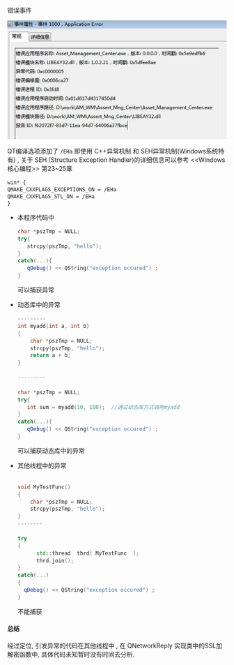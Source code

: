 错误事件

![](./img/error_event.jpg)



QT编译选项添加了 `/EHa`  即使用 C++异常机制 和 SEH异常机制(Windows系统特有)  ,  关于 SEH (Structure Exception Handler)的详细信息可以参考 <<Windows核心编程>> 第23~25章

```
win* {
QMAKE_CXXFLAGS_EXCEPTIONS_ON = /EHa
QMAKE_CXXFLAGS_STL_ON = /EHa
}
```



- 本程序代码中

  ```cpp
  char *pszTmp = NULL;
  try{
     strcpy(pszTmp, "hello");
  }
  catch(...){
     qDebug() << QString("exception occured") ;
  }
  ```

  可以捕获异常



- 动态库中的异常

  ```cpp
  ---------
  int myadd(int a, int b)
  {
      char *pszTmp = NULL;
      strcpy(pszTmp, "hello");
      return a + b;
  }
  
  ---------
  
  char *pszTmp = NULL;
  try{
     int sum = myadd(10, 100);  //通过动态库方式调用myadd
  }
  catch(...){
     qDebug() << QString("exception occured") ;
  }
  ```

  可以捕获动态库中的异常

- 其他线程中的异常

  ```cpp
  
  void MyTestFunc()
  {
      char *pszTmp = NULL;
      strcpy(pszTmp, "hello");
  }
  --------
  
  try
  {
    	std::thread  thrd( MyTestFunc  );
     	thrd.join();
  }
  catch(...)
  {
    qDebug() << QString("exception occured") ;
  }
  ```

  不能捕获





#### 总结

经过定位,  引发异常的代码在其他线程中 , 在 QNetworkReply 实现类中的SSL加解密函数中,  具体代码未知暂时没有时间去分析.

